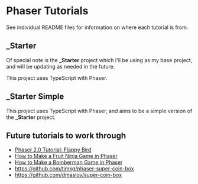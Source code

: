 # Phaser Tutorials

See individual README files for information on where each tutorial is from.

## _Starter

Of special note is the **_Starter** project which I'll be using as my base project, and will be updating as needed in the future.

This project uses TypeScript with Phaser.

## _Starter Simple

This project uses TypeScript with Phaser, and aims to be a simple version of the **_Starter** project.

## Future tutorials to work through

- [Phaser 2.0 Tutorial: Flappy Bird](http://www.codevinsky.com/phaser-2-0-tutorial-flappy-bird-part-1/)
- [How to Make a Fruit Ninja Game in Phaser](https://gamedevacademy.org/how-to-make-a-fruit-ninja-game-in-phaser-part-1/)
- [How to Make a Bomberman Game in Phaser](https://gamedevacademy.org/how-to-make-a-bomberman-game-in-phaser-part-1/)
- https://github.com/timkg/phaser-super-coin-box
- https://github.com/dmaslov/super-coin-box
